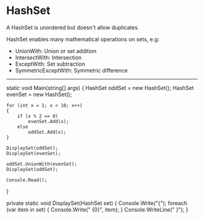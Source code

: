 # HashSet

A HashSet is unordered but doesn't allow duplicates.

HashSet enables many mathematical operations on sets, e.g:

  * UnionWith: Union or set addition
  * IntersectWith: Intersection
  * ExceptWith: Set subtraction
  * SymmetricExceptWith: Symmetric difference

---

static void Main(string[] args)
{
    HashSet<int> oddSet = new HashSet<int>();
    HashSet<int> evenSet = new HashSet<int>();

    for (int x = 1; x < 10; x++)
    {
        if (x % 2 == 0)
            evenSet.Add(x);
        else
            oddSet.Add(x);
    }

    DisplaySet(oddSet);
    DisplaySet(evenSet);

    oddSet.UnionWith(evenSet);
    DisplaySet(oddSet);

    Console.Read();
}

private static void DisplaySet(HashSet<int> set)
{
    Console.Write("{");
    foreach (var item in set)
    {
        Console.Write(" {0}", item);
    }
    Console.WriteLine(" }");
}

<!--stackedit_data:
eyJoaXN0b3J5IjpbLTEzNTEyMTIzODcsLTIwODI4MzI4NjddfQ
==
-->